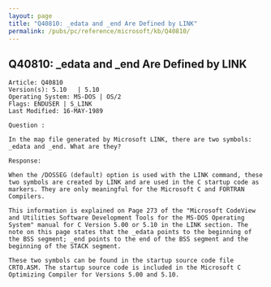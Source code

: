 ```yaml
---
layout: page
title: "Q40810: _edata and _end Are Defined by LINK"
permalink: /pubs/pc/reference/microsoft/kb/Q40810/
---
```


## Q40810: _edata and _end Are Defined by LINK

	Article: Q40810
	Version(s): 5.10   | 5.10
	Operating System: MS-DOS | OS/2
	Flags: ENDUSER | S_LINK
	Last Modified: 16-MAY-1989
	
	Question :
	
	In the map file generated by Microsoft LINK, there are two symbols:
	_edata and _end. What are they?
	
	Response:
	
	When the /DOSSEG (default) option is used with the LINK command, these
	two symbols are created by LINK and are used in the C startup code as
	markers. They are only meaningful for the Microsoft C and FORTRAN
	Compilers.
	
	This information is explained on Page 273 of the "Microsoft CodeView
	and Utilities Software Development Tools for the MS-DOS Operating
	System" manual for C Version 5.00 or 5.10 in the LINK section. The
	note on this page states that the _edata points to the beginning of
	the BSS segment; _end points to the end of the BSS segment and the
	beginning of the STACK segment.
	
	These two symbols can be found in the startup source code file
	CRT0.ASM. The startup source code is included in the Microsoft C
	Optimizing Compiler for Versions 5.00 and 5.10.
